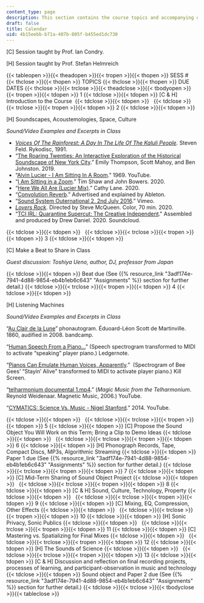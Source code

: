 ```yaml
---
content_type: page
description: This section contains the course topics and accompanying due dates.
draft: false
title: Calendar
uid: 4b15eebb-b71a-407b-805f-b455ed1dc730
---
```

\[C\] Session taught by Prof. Ian Condry.

\[H\] Session taught by Prof. Stefan Helmreich

{{< tableopen >}}{{< theadopen >}}{{< tropen >}}{{< thopen >}}
SESS #
{{< thclose >}}{{< thopen >}}
TOPICS
{{< thclose >}}{{< thopen >}}
DUE DATES
{{< thclose >}}{{< trclose >}}{{< theadclose >}}{{< tbodyopen >}}{{< tropen >}}{{< tdopen >}}
1
{{< tdclose >}}{{< tdopen >}}
\[C & H\] Introduction to the Course 
{{< tdclose >}}{{< tdopen >}}
 
{{< tdclose >}}{{< trclose >}}{{< tropen >}}{{< tdopen >}}
2
{{< tdclose >}}{{< tdopen >}}

\[H\] Soundscapes, Acoustemologies, Space, Culture 

*Sound/Video Examples and Excerpts in Class*

- [*Voices Of The Rainforest: A Day In The Life Of The Kaluli People*](https://folkways.si.edu/voices-of-the-rainforest/world/music/album/smithsonian)*.* Steven Feld. Rykodisc, 1991. 
- “[The Roaring Twenties: An Interactive Exploration of the Historical Soundscape of New York City](http://nycitynoise.com/).” Emily Thompson, Scott Mahoy, and Ben Johnston. 2019. 
- “[Alvin Lucier - I Am Sitting In A Room](https://www.youtube.com/watch?v=fAxHlLK3Oyk).” 1969. YouTube.
- “[I Am Sitting in a Zoom](https://timshaw.bandcamp.com/album/i-am-sitting-in-a-zoom).” Tim Shaw and John Bowers. 2020. 
- “[Here We All Are (Lucier Mix)](https://amplify2020.bandcamp.com/album/here-we-all-are-lucier-mix).” Cathy Lane. 2020.
- “[Convolution Reverb](https://www.ableton.com/en/packs/convolution-reverb/).” Advertised and explained by Ableton.
- “[Sound System Outernational 2, 2nd July 2016](https://vimeo.com/184107481).” Vimeo.
- [*Lovers Rock*](https://www.imdb.com/title/tt10551102/?ref_=fn_al_tt_5). Directed by Steve McQueen. Color, 70 min. 2020.  
- “[TCI IRL: Quarantine Supercut: The Creative Independent](https://soundcloud.com/user-597121341/tci-irl-the-sound-of-quarantine?ref=section-tci-irl-promo-open-call-quarantine-supercut-with-drew-daniel)." Assembled and produced by Drew Daniel. 2020. Soundcloud.

{{< tdclose >}}{{< tdopen >}}
 
{{< tdclose >}}{{< trclose >}}{{< tropen >}}{{< tdopen >}}
3
{{< tdclose >}}{{< tdopen >}}

\[C\] Make a Beat to Share in Class

*Guest discussion: Toshiya Ueno, author, DJ, professor from Japan*

{{< tdclose >}}{{< tdopen >}}
Beat due (See {{% resource_link "3adf174e-7941-4d88-9854-eb4b1eb6c643" "Assignments" %}} section for further detail.)
{{< tdclose >}}{{< trclose >}}{{< tropen >}}{{< tdopen >}}
4
{{< tdclose >}}{{< tdopen >}}

\[H\] Listening Machines

*Sound/Video Examples and Excerpts in Class*

“[Au Clair de la Lune](https://dusttodigital.bandcamp.com/album/au-clair-de-la-lune)” phonautogram. Éduoard-Léon Scott de Martinville. 1860, audified in 2008. bandcamp.

“[Human Speech From a Piano…](https://ledgernote.com/blog/interesting/human-speech-piano/)” (Speech spectrogram transformed to MIDI to activate “speaking” player piano.) Ledgernote. 

“[Pianos Can Emulate Human Voices, Apparently](https://killscreen.com/previously/articles/pianos-can-emulate-human-voices-apparently/).”  (Spectrogram of Bee Gees’ “Stayin’ Alive” transformed to MIDI to activate player piano.) Kill Screen.

“[telharmonium documental 1.mp4](https://www.youtube.com/watch?v=TunkjJvbrHs).” (*Magic Music from the Telharmonium*. Reynold Weidenaar. Magnetic Music, 2006.) YouTube.

“[CYMATICS: Science Vs. Music - Nigel Stanford](https://www.youtube.com/watch?v=Q3oItpVa9fs).” 2014. YouTube. 

{{< tdclose >}}{{< tdopen >}}
 
{{< tdclose >}}{{< trclose >}}{{< tropen >}}{{< tdopen >}}
5
{{< tdclose >}}{{< tdopen >}}
\[C\] Propose the Sound Object You Will Work on this Term; Bring a Clip to Demo Ideas
{{< tdclose >}}{{< tdopen >}}
 
{{< tdclose >}}{{< trclose >}}{{< tropen >}}{{< tdopen >}}
6
{{< tdclose >}}{{< tdopen >}}
\[H\] Phonograph Records, Tape, Compact Discs, MP3s, Algorithmic Streaming
{{< tdclose >}}{{< tdopen >}}
Paper 1 due (See {{% resource_link "3adf174e-7941-4d88-9854-eb4b1eb6c643" "Assignments" %}} section for further detail.)
{{< tdclose >}}{{< trclose >}}{{< tropen >}}{{< tdopen >}}
7
{{< tdclose >}}{{< tdopen >}}
\[C\] Mid-Term Sharing of Sound Object Project
{{< tdclose >}}{{< tdopen >}}
 
{{< tdclose >}}{{< trclose >}}{{< tropen >}}{{< tdopen >}}
8
{{< tdclose >}}{{< tdopen >}}
\[C & H\] Sound, Culture, Technology, Property
{{< tdclose >}}{{< tdopen >}}
 
{{< tdclose >}}{{< trclose >}}{{< tropen >}}{{< tdopen >}}
9
{{< tdclose >}}{{< tdopen >}}
\[C\] Mixing, EQ, Compression, Other Effects
{{< tdclose >}}{{< tdopen >}}
 
{{< tdclose >}}{{< trclose >}}{{< tropen >}}{{< tdopen >}}
10
{{< tdclose >}}{{< tdopen >}}
\[H\] Sonic Privacy, Sonic Publics
{{< tdclose >}}{{< tdopen >}}
 
{{< tdclose >}}{{< trclose >}}{{< tropen >}}{{< tdopen >}}
11
{{< tdclose >}}{{< tdopen >}}
\[C\] Mastering vs. Spatializing for Final Mixes
{{< tdclose >}}{{< tdopen >}}
 
{{< tdclose >}}{{< trclose >}}{{< tropen >}}{{< tdopen >}}
12
{{< tdclose >}}{{< tdopen >}}
\[H\] The Sounds of Science
{{< tdclose >}}{{< tdopen >}}
 
{{< tdclose >}}{{< trclose >}}{{< tropen >}}{{< tdopen >}}
13
{{< tdclose >}}{{< tdopen >}}
\[C & H\] Discussion and reflection on final recording projects, processes of learning, and participant-observation in music and technology
{{< tdclose >}}{{< tdopen >}}
Sound object and Paper 2 due (See {{% resource_link "3adf174e-7941-4d88-9854-eb4b1eb6c643" "Assignments" %}} section for further detail.)
{{< tdclose >}}{{< trclose >}}{{< tbodyclose >}}{{< tableclose >}}